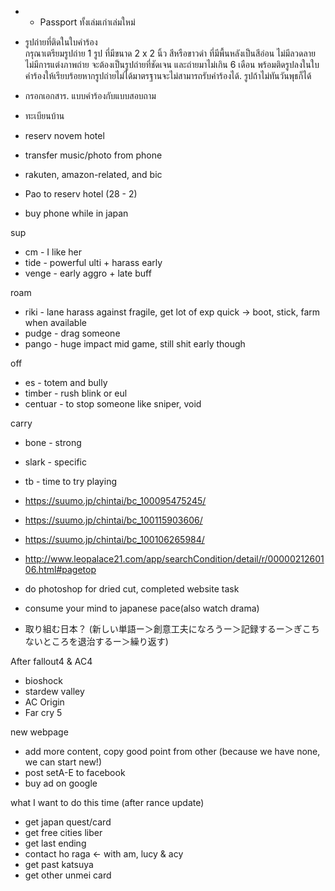 - -	Passport ทั้งเล่มเก่าเล่มใหม่
-	รูปถ่ายที่ติดในใบคำร้อง  
     กรุณาเตรียมรูปถ่าย 1 รูป ที่มีขนาด 2 x 2 นิ้ว สีหรือขาวดำ ที่มีพื้นหลังเป็นสีอ่อน ไม่มีลวดลาย ไม่มีการแต่งภาพถ่าย จะต้องเป็นรูปถ่ายที่ชัดเจน และถ่ายมาไม่เกิน 6 เดือน พร้อมติดรูปลงในใบคำร้องให้เรียบร้อยหากรูปถ่ายไม่ได้มาตรฐานจะไม่สามารถรับคำร้องได้. 
รูปถ้าไม่ทันวันพุธก็ได้
-	กรอกเอกสาร. แบบคำร้องกับแบบสอบถาม
- ทะเบียนบ้าน

- reserv novem hotel
- transfer music/photo from phone
- rakuten, amazon-related, and bic
- Pao to reserv hotel (28 - 2)
- buy phone while in japan

sup
- cm - I like her
- tide - powerful ulti + harass early
- venge - early aggro + late buff

roam
- riki - lane harass against fragile, get lot of exp quick -> boot, stick, farm when available
- pudge - drag someone
- pango - huge impact mid game, still shit early though

off
- es - totem and bully
- timber - rush blink or eul
- centuar - to stop someone like sniper, void

carry
- bone - strong 
- slark - specific
- tb - time to try playing

- https://suumo.jp/chintai/bc_100095475245/
- https://suumo.jp/chintai/bc_100115903606/
- https://suumo.jp/chintai/bc_100106265984/
- http://www.leopalace21.com/app/searchCondition/detail/r/0000021260106.html#pagetop

- do photoshop for dried cut, completed website task
- consume your mind to japanese pace(also watch drama)
- 取り組む日本？ (新しい単語ー＞創意工夫になろうー＞記録するー＞ぎこちないところを退治するー＞繰り返す)

After fallout4 & AC4
- bioshock
- stardew valley 
- AC Origin
- Far cry 5

new webpage
- add more content, copy good point from other (because we have none, we can start new!)
- post setA-E to facebook
- buy ad on google

what I want to do this time (after rance update)
* get japan quest/card
* get free cities liber
* get last ending
* contact ho raga <- with am, lucy & acy
* get past katsuya
* get other unmei card
